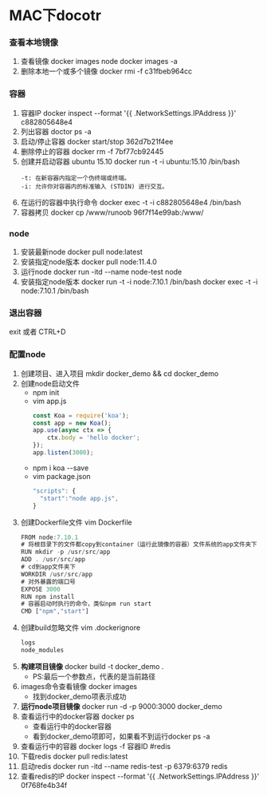 # MAC下docotr
### 查看本地镜像
1. 查看镜像
docker images node
docker images -a
1. 删除本地一个或多个镜像
docker rmi -f c31fbeb964cc
### 容器
1. 容器IP
docker inspect --format '{{ .NetworkSettings.IPAddress }}' c882805648e4
1. 列出容器
doctor ps -a
1. 启动/停止容器
docker start/stop 362d7b21f4ee
1. 删除停止的容器
docker rm -f 7bf77cb92445
1. 创建并启动容器 ubuntu 15.10
docker run -t -i ubuntu:15.10 /bin/bash
    ```
    -t: 在新容器内指定一个伪终端或终端。
    -i: 允许你对容器内的标准输入 (STDIN) 进行交互。
    ```
1. 在运行的容器中执行命令
docker exec -t -i c882805648e4 /bin/bash
1. 容器拷贝
docker cp /www/runoob 96f7f14e99ab:/www/
### node
1. 安装最新node
docker pull node:latest
1. 安装指定node版本
docker pull node:11.4.0
1. 运行node
docker run -itd --name node-test node
1. 安装指定node版本
docker run -t -i node:7.10.1 /bin/bash
docker exec -t -i node:7.10.1 /bin/bash
### 退出容器
exit 或者 CTRL+D


### 配置node
1. 创建项目、进入项目
mkdir docker_demo && cd docker_demo
1. 创建node启动文件
    * npm init
    * vim app.js
      ```js
      const Koa = require('koa');
      const app = new Koa();
      app.use(async ctx => {
          ctx.body = 'hello docker';
      });
      app.listen(3000);
      ```
    * npm i koa --save
    * vim package.json
      ```js
      "scripts": {
        "start":"node app.js",
      }
      ```
1. 创建Dockerfile文件
vim Dockerfile
    ```js
    FROM node:7.10.1
    # 将根目录下的文件都copy到container（运行此镜像的容器）文件系统的app文件夹下
    RUN mkdir -p /usr/src/app
    ADD . /usr/src/app
    # cd到app文件夹下
    WORKDIR /usr/src/app
    # 对外暴露的端口号
    EXPOSE 3000
    RUN npm install
    # 容器启动时执行的命令，类似npm run start
    CMD ["npm","start"]
    ```
1. 创建build忽略文件
vim .dockerignore
    ```js
    logs
    node_modules
    ```
1. **构建项目镜像**
docker build -t docker_demo .
    * PS:最后一个参数点，代表的是当前路径
1. images命令查看镜像
docker images
    * 找到docker_demo项表示成功
1. **运行node项目镜像**
docker run -d -p 9000:3000 docker_demo
1. 查看运行中的docker容器
docker ps
    * 查看运行中的docker容器
    * 看到docker_demo项即可，如果看不到运行docker ps -a
1. 查看运行中的容器
    docker logs -f 容器ID
#redis
1. 下载redis
docker pull redis:latest
1. 启动redis
docker run -itd --name redis-test -p 6379:6379 redis
1. 查看redis的IP
docker inspect --format '{{ .NetworkSettings.IPAddress }}' 0f768fe4b34f